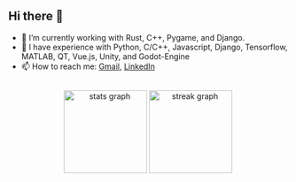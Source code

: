 ## Hi there 👋
- 🔭 I’m currently working with Rust, C++, Pygame, and Django.
- 💼 I have experience with Python, C/C++, Javascript, Django, Tensorflow, MATLAB, QT, Vue.js, Unity, and Godot-Engine
- 📫 How to reach me: [Gmail](mailto:soheilh105@gmail.com), [LinkedIn](https://www.linkedin.com/in/soheilh/)

##
<div align="center">
  <img src="https://github-readme-stats.vercel.app/api?username=soheilh&hide_title=false&hide_rank=false&show_icons=true&include_all_commits=true&count_private=true&disable_animations=false&theme=rose_pine&locale=en&hide_border=true&order=1" height="150" alt="stats graph"  />
  <img src="https://streak-stats.demolab.com?user=soheilh&locale=en&mode=daily&theme=rose_pine&hide_border=true&border_radius=5&order=3" height="150" alt="streak graph"  />
